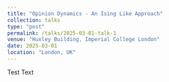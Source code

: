```yaml
---
title: "Opinion Dynamics - An Ising Like Approach"
collection: talks
type: "post"
permalink: /talks/2025-03-01-talk-1
venue: "Huxley Building, Imperial College London"
date: 2025-03-01
location: "London, UK"
---
```


Test Text
